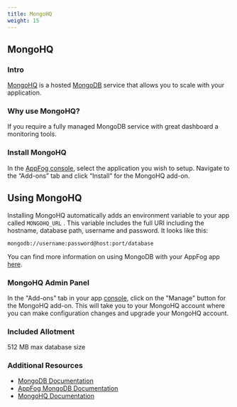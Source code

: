 ```yaml
---
title: MongoHQ
weight: 15
---
```


## MongoHQ

### Intro

[MongoHQ](http://www.mongohq.com/) is a hosted [MongoDB](https://www.mongodb.org/) service that allows you to scale with your application.

### Why use MongoHQ?

If you require a fully managed MongoDB service with great dashboard a monitoring tools.

### Install MongoHQ

In the [AppFog console](https://console.appfog.com/), select the application you wish to setup.
Navigate to the “Add-ons” tab and click “Install” for the MongoHQ add-on.

## Using MongoHQ

Installing MongoHQ automatically adds an environment variable to your app called `MONGOHQ_URL` . This variable includes the full URI including the hostname, database path, username and password.
It looks like this: 

    mongodb://username:password@host:port/database

You can find more information on using MongoDB with your AppFog app [here](https://docs.appfog.com/services/mongodb).

### MongoHQ Admin Panel

In the "Add-ons" tab in your app [console](https://console.appfog.com/), click on the "Manage" button for the MongoHQ add-on. This will take you to your MongoHQ account where you can make configuration changes and upgrade your MongoHQ account.

### Included Allotment

512 MB max database size

### Additional Resources

* [MongoDB Documentation](http://docs.mongodb.org/)
* [AppFog MongoDB Documentation](https://docs.appfog.com/services/mongodb)
* [MongoHQ Documentation](http://docs.mongohq.com/)
